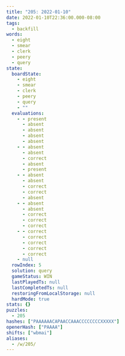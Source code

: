 ```yaml
---
title: "205: 2022-01-10"
date: 2022-01-10T22:36:00.000-08:00
tags:
  - backfill
words:
  - eight
  - smear
  - clerk
  - peery
  - query
state:
  boardState:
    - eight
    - smear
    - clerk
    - peery
    - query
    - ""
  evaluations:
    - - present
      - absent
      - absent
      - absent
      - absent
    - - absent
      - absent
      - correct
      - absent
      - present
    - - absent
      - absent
      - correct
      - correct
      - absent
    - - absent
      - absent
      - correct
      - correct
      - correct
    - - correct
      - correct
      - correct
      - correct
      - correct
    - null
  rowIndex: 5
  solution: query
  gameStatus: WIN
  lastPlayedTs: null
  lastCompletedTs: null
  restoringFromLocalStorage: null
  hardMode: true
stats: {}
puzzles:
  - 205
hashes: ["PAAAAAACAPAACCAAACCCCCCCCXXXXX"]
openerHash: ["PAAAA"]
shifts: ["wbmai"]
aliases:
  - /w/205/
---
```

<!-- more -->
